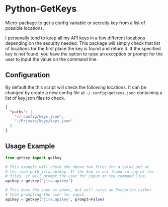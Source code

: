 # Python-GetKeys
Micro-package to get a config variable or secrutiy key from a list of possible
locations.

I personally tend to keep all my API keys in a few different locations
depending on the security needed. This package will simply check that list of
locations for the first place the key is found and return it. If the specified
key is not found, you have the option to raise an exception or prompt for
the user to input the value on the command line.

## Configuration
By default the this script will check the following locations. It can be changed
by create a new config file at `~/.config/getkeys.json` containing a list of 
key.json files to check.

```json
{
  "paths": [
    "~/.config/keys.json",
    "~/Private/keys/keys.json"
  ]
}
```

## Usage Example
```python
from getkey import getkey

# This example will check the above two files for a value set at
# the json path jira.apikey. If the key is not found in any of the
# files, it will prompt the user for input on the command line.
apikey = getkey('jira.apikey')  

# This does the same as above, but will raise an Exception rather
# than prompting the user for input.
apikey = getkey('jira.apikey', prompt=False)
```
